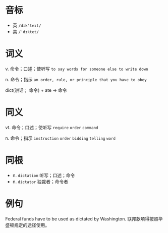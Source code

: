 # 音标

- 英 `/dɪk'teɪt/`
- 美 `/'dɪktet/`

# 词义

v. 命令；口述；使听写
`to say words for someone else to write down`

n. 命令；指示
`an order, rule, or principle that you have to obey`



dict(讲话； 命令) + ate → 命令

# 同义

vt. 命令；口述；使听写
`require` `order` `command`

n. 命令；指示
`instruction` `order` `bidding` `telling` `word`

# 同根

- n. `dictation` 听写；口述；命令
- n. `dictator` 独裁者；命令者

# 例句

Federal funds have to be used as dictated by Washington.
联邦款项得按照华盛顿规定的途径使用。


